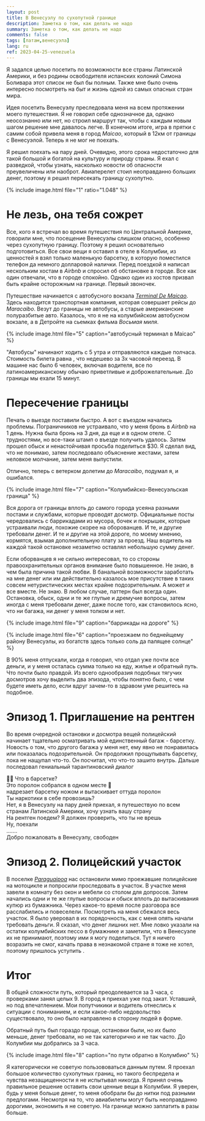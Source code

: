 ```yaml
---
layout: post
title: В Венесуэлу по сухопутной границе
description: Заметка о том, как делать не надо
summary: Заметка о том, как делать не надо
comments: false
tags: [латам,венесуэла]
lang: ru
ref: 2023-04-25-venezuela
---
```


Я задался целью посетить по возможности все страны Латинской Америки, и без родины освободителя испанских колоний Симона Боливара этот список не был бы полным. Также мне было очень интересно посмотреть на быт и жизнь одной из самых опасных стран мира. 

Идея посетить Венесуэлу преследовала меня на всем протяжении моего путешествия. Я не говорил себе однозначное да, однако неосознанно или нет, но строил маршрут так, чтобы с каждым новым шагом решение мне давалось легче. В конечном итоге, игра в прятки с самим собой привела меня в город *Maicao*, который в 12км от границы с Венесуэлой. Теперь я не мог не поехать.  

Я решил поехать на пару дней. Очевидно, этого срока недостаточно для такой большой и богатой на культуру и природу страны. Я ехал с разведкой, чтобы узнать, насколько новости об опасности преувеличены или наоброт. Авиаперелет стоил неоправданно больших денег, поэтому я решил пересекать границу сухопутно. 

{% 
  include image.html 
  file="1"
  ratio="1.048"
%}

# Не лезь, она тебя сожрет
Все, кого я встречал во время путешествия по Центральной Америке, говорили мне, что посещение Венесуэлы слишком опасно, особенно через сухопутную границу. Поэтому я решил основательно подготовиться. Все свои вещи я оставил в отеле в Колумбии, из ценностей я взял только маленькую барсетку, в которую поместился телефон да немного долларовой налички. Перед поездкой я написал нескольким хостам в *Airbnb* и спросил об обстановке в городе. Все как один отвечали, что в городе спокойно. Однако один из хостов призвал быть крайне осторожным на границе. Первый звоночек.   

Путешествие начинается c автобусного вокзала [*Terminal De Maicao*](https://www.google.com/maps/place/Terminal+De+Maicao/@11.3812451,-72.2307166,17.81z/data=!4m20!1m13!4m12!1m3!2m2!1d-72.130661!2d11.360308!1m6!1m2!1s0x8e8bf3d4d84f0267:0x31a1450de089a7c6!2sMaicao,+La+Guajira!2m2!1d-72.2422465!2d11.3800543!3e0!3m5!1s0x8e8bf178a41f3dc7:0xc74ee299f28b89e1!8m2!3d11.3813474!4d-72.2296355!16s%2Fg%2F11g8ykfnry). Здесь находится транспортная компания, которая совершает рейсы до *Maracaibo*. Везут до границы не автобусы, а старые американские полуразбитые авто. Казалось, что я не на колумбийском автобусном вокзале, а в Детройте на сьемках фильма *Восьмая миля*.

{% 
  include image.html 
  file="5"
  caption="автобусный терминал в Maicao"
%}

"Автобусы" начинают ходить с 5 утра и отправляются каждые полчаса. Стоимость билета равна <span class="rate" data-sym="COP" data-value="120000"/>, что недешево за 3х часовой переезд. В машине нас было 6 человек, включая водителя, все по латиноамериканскому обычаю приветливые и доброжелательные. До границы мы ехали 15 минут. 

# Пересечение границы
Печать о выезде поставили быстро. А вот с въездом начались проблемы. Пограничников не устраивало, что у меня бронь в *Airbnb* на 1 день. Нужна была бронь на 3 дня, да еще и в одном отеле. С трудностями, но все-таки штамп о въезде получить удалось. Затем прошел обыск и ненастойчивая просьба поделиться $30. Я сделал вид, что не понимаю, затем последовало объяснение жестами, затем неловкое молчание, затем меня выпустили. 

Отлично, теперь с ветерком долетим до *Maracaibo*, подумал я, и ошибался.   

{% 
  include image.html 
  file="7"
  caption="Колумбийско-Венесуэльская граница"
%}  

Вся дорога от границы вплоть до самого города усеяна разными постами и службами, которые проводят досмотр. Официальные посты чередовались с баррикадами из мусора, бочек и покрышек, которые устраивали люди, похожие скорее на оборованцев. И те, и другие требовали денег. И те и другие на этой дороге, по моему мнению, кормятся, взымая дополнительную плату за проезд. Наш водитель на каждой такой остановке незаметно оставлял небольшую сумму денег. 

Eсли оборванцев я не сильно интересовал, то со стороны правоохранительных органов внимание было повышенное. Не знаю, в чем была причина такой любви. В банальной возможности заработать на мне денег или им действительно казалось мое присутствие в таких совсем нетуристических местах крайне подозрительным. А может и все вместе. Не знаю. В любом случае, паттерн был всегда один. Остановка, обыск, одни и те же глупые и дремучие вопросы, затем иногда с меня требовали денег, даже после того, как становилось ясно, что ни багажа, ни денег у меня толком и нет.

{% 
  include image.html 
  file="9"
  caption="баррикады на дороге"
%}

{% 
  include image.html 
  file="6"
  caption="проезжаем по беднейщему району Венесуэлы, из богатств здесь только соль да палящее солнце"
%}

В 90% меня отпускали, когда я говорил, что отдал уже почти все деньги, и у меня осталась сумма только на еду, жилье и обратный путь. Что почти было правдой. Из всего однообразия подобных тягучих досмотров хочу выделить два эпизода, чтобы понятно было, с чем будете иметь дело, если вдруг зачем-то в здравом уме решитесь на подобное. 

# Эпизод 1. Приглашение на рентген
Во время очередной остановки и досмотра вещей полицейский начинает тщательно осматривать мой единственный багаж - барсетку. Новость о том, что другого багажа у меня нет, ему явно не понравилась или показалась подозрительной. Он продолжил прощупывать барсетку, пока не нащупал что-то. Он посчитал, что что-то зашито внутрь. Дальше последовал гениальный тарантиновский диалог

<div class="chat">
  <div class="mes">
    <div> 👮‍♂️ Что в барсетке?</div>
  </div>  

  <div class="mes response">
    <div>Это поролон собрался в одном месте 🧑</div>
  </div> 

  <div class="action">
    надрезает барсетку ножом и вытаскивает оттуда поролон
  </div>

  <div class="mes">
    <div>Ты наркотики в себе провозишь?</div>
  </div>  

  <div class="mes response">
    <div>Нет, я в Венесуэлу на пару дней приехал, я путешествую по всем странам Латинской Америки, хочу узнать вашу страну</div>
  </div> 

  <div class="mes">
    <div>На рентген поедем? Я должен проверить, что ты не врешь</div>
  </div>  

  <div class="mes response">
    <div>Ну, поехали</div>
  </div> 

  <div class="mes">
    <div>.......</div>
  </div>  

  <div class="mes">
    <div>Добро пожаловать в Венесуэлу, свободен</div>
  </div> 
</div>

# Эпизод 2. Полицейский участок
В поселке [*Paraguaipoa*](https://www.google.com/maps/place/Paraguaipoa+4037,+Zulia,+Venezuela/@11.3483875,-71.9784846,15z/data=!3m1!4b1!4m6!3m5!1s0x8e8bfd66bacc65df:0x15cb62441aff7e1f!8m2!3d11.3505515!4d-71.9668082!16s%2Fg%2F120vzkl0) нас остановили мимо проежавшие полицейские на мотоцикле и попросили проследовать в участок. В участке меня завели в комнату без окон и мебели со столом для допросов. Затем начались одни и те же глупые вопросы и обыск вплоть до вытаскивания купюр из бумажника. Через какое-то время после разговора все расслабились и повеселели. Посмотреть на меня сбежался весь участок. Я было уверовал в их порядочность, как с меня опять начали требовать деньги. Я сказал, что денег лишних нет. Мне ловко указали на остатки колумбийских пессо в бумажнике и заметили, что в Венесуэле их не принимают, поэтому ими я могу поделиться. Тут я ничего возразить не смог, качать права в незнакомой стране я тоже не хотел, поэтому пришлось уступить <span class="rate" data-sym="COP" data-value="123000"/>.

# Итог

В общей сложности путь, который преодолевается за 3 часа, c проверками занял целых 9. В город я приехал уже под закат. Уставший, но под впечатлением. Мои попутчикики и водитель отнеслись к ситуации с пониманием, и если какое-либо недовольство существовало, то оно было направлено в сторону людей в форме.

Обратный путь был гораздо проще, остановки были, но их было меньше, денег требовали, но не так категорично и не так часто. До Колумбии мы добрались за 3 часа.

{% 
  include image.html 
  file="8"
  caption="по пути обратно в Колумбию"
%}

Я категорически не советую пользововаться данным путем. Я проехал большое количество сухопутных границ, но такого беспредела и чувства незащищенности я не испытывал никогда. Я принял очень правильное решение оставить свои ценные вещи в Колумбии. Я уверен, будь у меня больше денег, то меня обобрали бы до нитки под разными предлогами. Несмотря на то, что авиабилеты могут быть неоправданно дорогими, экономить я не советую. На границе можно заплатить в разы больше. 






